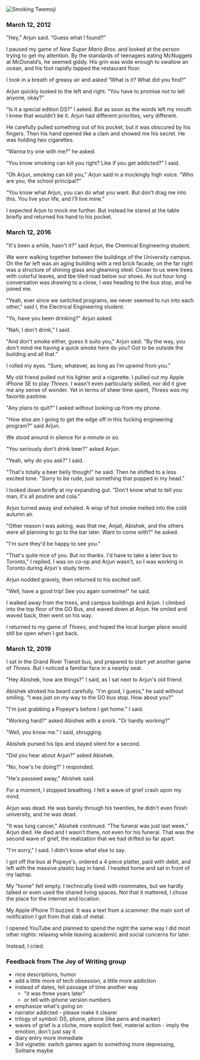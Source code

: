 ![Smoking Twemoji](/j-smoking/attachments/thumbnail.svg)

### March 12, 2012

“Hey,” Arjun said. “Guess what I found?”

I paused my game of *New Super Mario Bros.* and looked at the person trying to get my attention. By the standards of teenagers eating McNuggets at McDonald’s, he seemed giddy. His grin was wide enough to swallow an ocean, and his foot rapidly tapped the restaurant floor.

I took in a breath of greasy air and asked “What is it? What did you find?”

Arjun quickly looked to the left and right. “You have to promise not to tell anyone, okay?”

“Is it a special edition DS?” I asked. But as soon as the words left my mouth I knew that wouldn’t be it. Arjun had different priorities, very different.

He carefully pulled something out of his pocket, but it was obscured by his fingers. Then his hand opened like a clam and showed me his secret.
He was holding two cigarettes.

“Wanna try one with me?” he asked.

“You know smoking can kill you right? Like if you get addicted?” I said.

“Oh Arjun, smoking can kill you,” Arjun said in a mockingly high voice. “Who are you, the school principal?”

“You know what Arjun, you can do what you want. But don’t drag me into this. You live your life, and I’ll live mine.”

I expected Arjun to mock me further. But instead he stared at the table briefly and returned his hand to his pocket.

### March 12, 2016

"It's been a while, hasn't it?" said Arjun, the Chemical Engineering student.

We were walking together between the buildings of the University campus. On the far left was an aging building with a red brick facade, on the far right was a structure of shining glass and gleaming steel. Closer to us were trees with colorful leaves, and tbe tiled road below our shoes. As out hour long conversation was drawing to a close, I was heading to the bus stop, and he joined me.

"Yeah, ever since we switched programs, we never seemed to run into each other," said I, the Electrical Engineering student.

"Yo, have you been drinking?" Arjun asked.

"Nah, I don't drink," I said.

"And don't smoke either, guess it suits you," Arjun said. "By the way, you don't mind me having a quick smoke here do you? Got to be outside the building and all that."

I rolled my eyes. "Sure, whatever, as long as I'm upwind from you."

My old friend pulled out his lighter and a cigarette. I pulled out my Apple iPhone SE to play *Threes*. I wasn't even particularly skilled, nor did it give me any sense of wonder. Yet in terms of sheer time spent, *Threes* was my favorite pastime.

"Any plans to quit?" I asked without looking up from my phone.

"How else am I going to get the edge off in this fucking engineering program?" said Arjun.

We stood around in silence for a minute or so.

"You seriously don't drink beer?" asked Arjun.

"Yeah, why do you ask?" I said.

"That's totally a beer belly though!" he said. Then he shifted to a less excited tone. "Sorry to be rude, just something that popped in my head."

I looked down briefly at my expanding gut. "Don't know what to tell you man, it's all poutine and cola."

Arjun turned away and exhaled. A wisp of hot smoke melted into the cold autumn air.

"Other reason I was asking, was that me, Anjali, Abishek, and the others were all planning to go to the bar later. Want to come with?" he asked. 

"I'm sure they'd be happy to see you."

"That's quite nice of you. But no thanks. I'd have to take a later bus to Toronto," I replied. I was on co-op and Arjun wasn't, so I was working in Toronto during Arjun's study term.

Arjun nodded gravely, then returned to his excited self.

"Well, have a good trip! See you again sometime!" he said.

I walked away from the trees, and campus buildings and Arjun. I climbed into the top floor of the GO Bus, and waved down at Arjun. He smiled and waved back, then went on his way.

I returned to my game of *Threes*, and hoped the local burger place would still be open when I got back.

### March 12, 2019

I sat in the Grand River Transit bus, and prepared to start yet another game of *Threes*. But I noticed a familiar face in a nearby seat.

"Hey Abishek, how are things?" I said, as I sat next to Arjun's old friend.

Abishek stroked his beard carefully. "I'm good, I guess," he said without smiling. "I was just on my way to the GO bus stop. How about you?"

"I'm just grabbing a Popeye's before I get home." I said.

"Working hard?" asked Abishek with a smirk. "Or hardly working?"

"Well, you know me." I said, shrugging.

Abishek pursed his lips and stayed silent for a second.

"Did you hear about Arjun?" asked Abishek.

"No, how's he doing?" I responded.

"He's passeed away," Abishek said.

For a moment, I stopped breathing. I felt a wave of grief crash upon my mind.

Arjun was dead. He was barely through his twenties, he didn't even finish university, and he was dead.

"It was lung cancer," Abishek continued. "The funeral was just last week."
Arjun died. He died and I wasn't there, not even for his funeral. That was the second wave of grief, the realization that we had drifted so far apart.

"I'm sorry," I said. I didn't know what else to say.

I got off the bus at Popeye's, ordered a 4 piece platter, paid with debit, and left with the massive plastic bag in hand. I headed home and sat in front of my laptop.

My "home" felt empty. I technically lived with roommates, but we hardly talked or even used the shared living spaces. Not that it mattered, I chose the place for the internet and location.

My Apple iPhone 11 buzzed. It was a text from a scammer: the main sort of notification I got from that slab of metal.

I opened YouTube and planned to spend the night the same way I did most other nights: relaxing while leaving academic and social concerns for later.

Instead, I cried.

### Feedback from The Joy of Writing group

+ nice descriptions, humor
+ add a little more of tech obsession, a little more addiction
+ instead of dates, tell passage of time another way
  + "it was three years later"
  + or tell with iphone version numbers
+ emphasize what's going on
+ narrator addicted - please make it clearer
+ trilogy of symbol: DS, phone, phone (like pens and marker)
+ waves of grief is a cliche, more explicit feel, material action - imply the emotion, don't just say it
+ diary entry more immediate
+ 3rd vignette: switch games again to something more depressing, Solitaire maybe